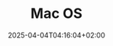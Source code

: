---
weight: 999
title: "Mac OS"
description: "[Applications](./macos/applications) • [Coding](./macos/coding) • [Hardware](./macos/hardware) • [Misc](./macos/misc)"
icon: "apple"
icontype: "simple"
date: "2025-04-04T04:16:04+02:00"
lastmod: "2025-04-04T04:16:04+02:00"
toc: true
---